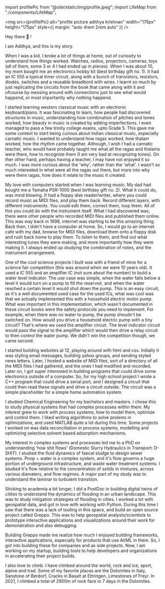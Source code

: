 import profilePic from "@site/static/img/profile.jpeg";
import LifeMap from "./components/LifeMap";

<img
src={profilePic}
alt="profile picture adithya krishnan"
width="175px"
height="175px"
style={{ margin: "auto 4rem 2rem auto" }}
/>

Hey there 👋 !

I am Adithya, and this is my story.

When I was a kid, I broke a lot of things at home, out of curiosity to understand how things worked. Watches, radios, projectors, cameras, toys (all of them, some 3 or 4 I had ended up in pieces). When I was about 10, my mom bought me an electronics hobby kit (best birthday gift no. 1). It had an IC 555 a typical timer circuit, along with a bunch of transistors, resistors, diodes, switches and a reusable breadbord with wires. I learnt so much by just replicating the circuits from the book that came along with it and ofcourse by messing around with connections just to see what would happend, or most importantly why nothing happend.

I started learning western classical music with an electronic keyboard/piano. It was fascinating to learn, how people had discovered structures in music, understanding how combination of pitches and tones worked, how beauty in music is created by adding imperfections. I even managed to pass a few trinity college exams, upto Grade 5. This gave me some context to start being curious about Indian classical music, especially carnatic music. I wanted to understand how ragas worked, how thalam worked, how the rhythm came together. Although, I wish I had a carnatic teacher, who would have probably taught me what all the ragas and thalams were there, how to recognize them (I am very bad at recognizing tones). On ther other hand, perhaps having a teacher, I may have not enjoyed it so much. I was more curious about the 'why', rather than the 'what'. I wasn't so much interested in what were all the ragas out there, but more into why were there ragas, how does it relate to the music it created.

My love with computers started when I was learning music. My dad had bought me a Yamaha PSR-1000 (best birthday gift no. 2). What it could do, was mind blowing. It had a floppy disk reader/writer, where you could record music as MIDI files, and play them back. Record different layers, with different instruments. You could edit them, correct them, loop them. All of this you could do with the instrument itself. What I had discovered was, there were other people who recorded MIDI files and published them online. This was way back in 1998, internet was starting to be this amazing thing. Back then, I didn't have a computer at home. So, I would go to an internet cafe with my dad, browse for MIDI files, download them onto a floppy disk and rush back home to play them. To listen to them, and find out what interesting tunes they were making, and more importantly how they were making it. I always ended up studying the combination of notes, and the instrument arrangement.

One of the cool science projects I built was with a friend of mine for a science fair competition (this was around when we were 10 years old). It used a IC 555 and an amplifier IC (not sure about the number) to build a water level indicator. The use case was simple, when the water falls below a level it would turn on a pump to fill the reservoir, and when the water reached a certain level it would shut down the pump. This is an easy circuit, as it's a well documented used case for the used ICs, what was cool was that we actually implemented this with a household electric motor pump. What was important in this implementation, which wasn't documented in these circuit books were the safety protocols you need to implement. For example, when there was no water to pump, the pump shoudn't be switched on. How would you drive a household electric pump with a tiny circuit? That's where we used the amplifier circuit. The level indicator circuit would pass the signal to the amplifier which would then drive a relay circuit to then control the water pump. We didn't win the competition though, we came second.

I started building websites at 12, playing around with html and css. Initially it was styling email messages, building yahoo groups, and sending styled news letters. Later, I hosted a website of MIDI files, sort of a directory of all the MIDI files I had gathered, and the ones I had modified and recorded. Later on, I got super interested in building programs that could drive some electronics outside of a computer. So, for my high school project I wrote a C++ program that could drive a serial port, and I designed a circuit that could then read these signals and drive a circuit outside. The circuit was a simple placeholder for a simple home automation system.

I studied Chemical Engineering for my bachelors and masters. I chose this to study physical systems that had complex processes within them. My interest grew to work with process systems, how to model them, optimize and control them. I liked writing algorithms to solve prolems in optimizations, and used MATLAB quite a lot during this time. Some projects I worked on was data reconciliation in process systems, modelling and optimizing selective solvent based adsorption mechanisms.

My interest in complex systems and processes led me to a PhD on understanding 'how shit flows' (Domestic Slurry Hydraulics in Transport: D-SHIT). I studied the fluid dynamics of faecal sludge to design sewer systems. Poop + water is a complex system, and it's flow governs a huge portion of underground infrastructure, and waste water treatment systems. I studied it's flow relative to the concentration of solids in mixtures, across various diamaters, and flow regimes. A major part of my study was to understand the laminar to turbulent transition.

Sticking to academia a bit longer, I did a PostDoc in building digital twins of citites to understand the dynamics of flooding in an urban landscape. This was to study mitigation strategies of flooding in cities. I worked a lot with geospatial data, and got in love with working with Python. During this time I saw that there was a lack of tooling in this space, and build an open source project called Greppo. This was to help geospatial analysts/scientists to prototype interactive applications and visualizations around their work for demonstration and also debugging.

Building Greppo made me realize how much I enjoyed building frameworks, interactive applications, especially for products that use AI/ML in them. So, I got into building these for companies and as side projects. Now, I am working on my startup, building tools to help developers and organizations in accelerating their project builds.

I also love to climb. I have climbed around the world, rock and ice, sport, alpine and trad. Some of my favorite places are the Dolomites in Italy, Sanstone of Berdorf, Cracks in Basalt at Ettringen, Limestones of Freyr. In 2021, I climbed a total of 2900m of rock face in 7 days in the Dolomites.

<LifeMap />
